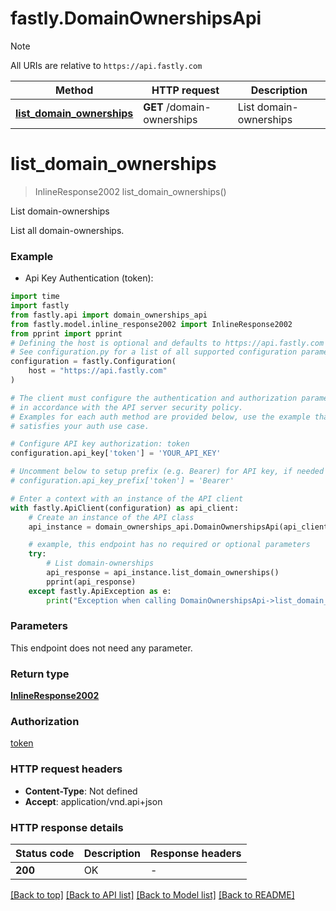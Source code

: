 # fastly.DomainOwnershipsApi

> [!NOTE]
> All URIs are relative to `https://api.fastly.com`

Method | HTTP request | Description
------------- | ------------- | -------------
[**list_domain_ownerships**](DomainOwnershipsApi.md#list_domain_ownerships) | **GET** /domain-ownerships | List domain-ownerships


# **list_domain_ownerships**
> InlineResponse2002 list_domain_ownerships()

List domain-ownerships

List all domain-ownerships.

### Example

* Api Key Authentication (token):

```python
import time
import fastly
from fastly.api import domain_ownerships_api
from fastly.model.inline_response2002 import InlineResponse2002
from pprint import pprint
# Defining the host is optional and defaults to https://api.fastly.com
# See configuration.py for a list of all supported configuration parameters.
configuration = fastly.Configuration(
    host = "https://api.fastly.com"
)

# The client must configure the authentication and authorization parameters
# in accordance with the API server security policy.
# Examples for each auth method are provided below, use the example that
# satisfies your auth use case.

# Configure API key authorization: token
configuration.api_key['token'] = 'YOUR_API_KEY'

# Uncomment below to setup prefix (e.g. Bearer) for API key, if needed
# configuration.api_key_prefix['token'] = 'Bearer'

# Enter a context with an instance of the API client
with fastly.ApiClient(configuration) as api_client:
    # Create an instance of the API class
    api_instance = domain_ownerships_api.DomainOwnershipsApi(api_client)

    # example, this endpoint has no required or optional parameters
    try:
        # List domain-ownerships
        api_response = api_instance.list_domain_ownerships()
        pprint(api_response)
    except fastly.ApiException as e:
        print("Exception when calling DomainOwnershipsApi->list_domain_ownerships: %s\n" % e)
```


### Parameters
This endpoint does not need any parameter.

### Return type

[**InlineResponse2002**](InlineResponse2002.md)

### Authorization

[token](../README.md#token)

### HTTP request headers

 - **Content-Type**: Not defined
 - **Accept**: application/vnd.api+json


### HTTP response details

| Status code | Description | Response headers |
|-------------|-------------|------------------|
**200** | OK |  -  |

[[Back to top]](#) [[Back to API list]](../README.md#documentation-for-api-endpoints) [[Back to Model list]](../README.md#documentation-for-models) [[Back to README]](../README.md)

